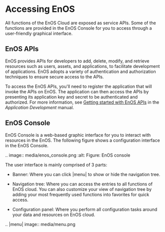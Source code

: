 # Accessing EnOS

All functions of the EnOS Cloud are exposed as service APIs. Some of the functions are provided in the EnOS Console for you to access through a user-friendly graphical interface.

## EnOS APIs

EnOS provides APIs for developers to add, delete, modify, and retrieve resources such as users, assets, and applications, to facilitate development of applications. EnOS adopts a variety of authentication and authorization techniques to ensure secure access to the APIs.

To access the EnOS APIs, you'll need to register the application that will invoke the APIs on EnOS. The application can then access the APIs by presenting its application key and secret to be authenticated and authorized. For more information, see [Getting started with EnOS APIs](https://docs.envisioniot.com/docs/app-development/en/latest/enos_apis/getting_started_enos_apis.html) in the *Application Development* manual.

## EnOS Console

EnOS Console is a web-based graphic interface for you to interact with resources in the EnOS. The following figure shows a configuration interface in the EnOS Console.

.. image:: media/enos_console.png
   :alt: Figure: EnOS console

The user interface is mainly comprised of 3 parts:

- Banner: Where you can click |menu| to show or hide the navigation tree.

- Navigation tree: Where you can access the entries to all functions of EnOS cloud. You can also customize your view of navigation tree by adding your most frequently used functions into favorites for quick access.

- Configuration panel: Where you perform all configuration tasks around your data and resources on EnOS cloud.

.. |menu| image:: media/menu.png

<!--end-->
